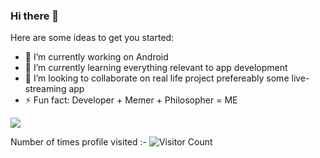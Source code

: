 ### Hi there 👋



Here are some ideas to get you started:

- 🔭 I’m currently working on Android
- 🌱 I’m currently learning everything relevant to app development
- 👯 I’m looking to collaborate on real life project prefereably some live-streaming app
- ⚡ Fun fact: Developer + Memer + Philosopher =  ME

<img src ="https://github-readme-stats.vercel.app/api?username=mahmood199&&show_icons=true&title_color=ffffff&icon_color=bb2acf&text_color=daf7dc&bg_color=6434eb">


Number of times profile visited  :-   ![Visitor Count](https://profile-counter.glitch.me/{mahmood199}/count.svg)
